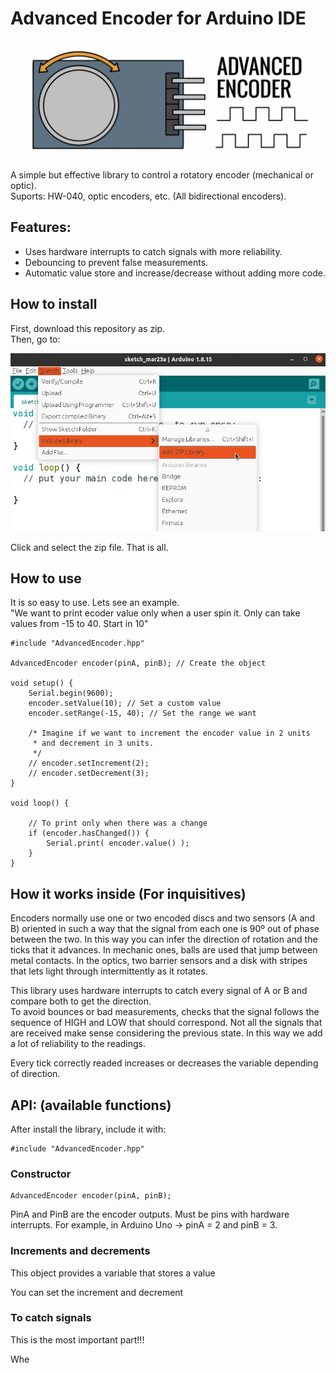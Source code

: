 # Advanced Encoder for Arduino IDE

![](./images/logo.jpeg)

A simple but effective library to control a rotatory encoder (mechanical or optic). \
Suports: HW-040, optic encoders, etc. (All bidirectional encoders).

## Features:
- Uses hardware interrupts to catch signals with more reliability. 
- Debouncing to prevent false measurements.
- Automatic value store and increase/decrease without adding more code.

## How to install
First, download this repository as zip. \
Then, go to:

![](./images/addLib.png)

Click and select the zip file. That is all.

## How to use

It is so easy to use. Lets see an example. \
"We want to print ecoder value only when a user spin it. Only can take values from -15 to 40. Start in 10"

```
#include "AdvancedEncoder.hpp"

AdvancedEncoder encoder(pinA, pinB); // Create the object

void setup() {
    Serial.begin(9600);
    encoder.setValue(10); // Set a custom value
    encoder.setRange(-15, 40); // Set the range we want

    /* Imagine if we want to increment the encoder value in 2 units 
     * and decrement in 3 units.
     */
    // encoder.setIncrement(2);
    // encoder.setDecrement(3);
}

void loop() {
    
    // To print only when there was a change
    if (encoder.hasChanged()) {    
        Serial.print( encoder.value() );
    }
}

```

## How it works inside  (For inquisitives)

Encoders normally use one or two encoded discs and two sensors (A and B) oriented in such a way that the signal from each one is 90º out of phase between the two. In this way you can infer the direction of rotation and the ticks that it advances. In mechanic ones, balls are used that jump between metal contacts. In the optics, two barrier sensors and a disk with stripes that lets light through intermittently as it rotates.

This library uses hardware interrupts to catch every signal of A or B and compare both to get the direction. \
To avoid bounces or bad measurements, checks that the signal follows the sequence of HIGH and LOW that should correspond. Not all the signals that are received make sense considering the previous state. In this way we add a lot of reliability to the readings.

Every tick correctly readed increases or decreases the variable depending of direction. 


## API: (available functions) 

After install the library, include it with:
```
#include "AdvancedEncoder.hpp"
```
### Constructor
```
AdvancedEncoder encoder(pinA, pinB);
```
PinA and  PinB are the encoder outputs. Must be pins with hardware interrupts. For example, in Arduino Uno -> pinA = 2 and pinB = 3.

### Increments and decrements
This object provides a variable that stores a value

You can set the increment and decrement 




### To catch signals
This is the most important part!!!

Whe



